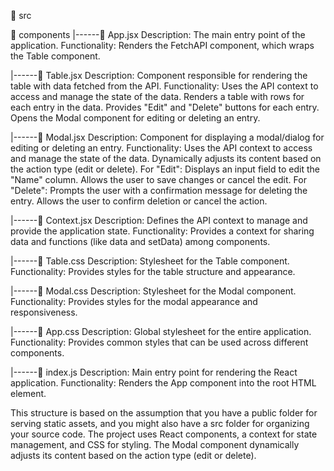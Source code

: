 📁 src

📁 components
|------📄 App.jsx
Description: The main entry point of the application.
Functionality: Renders the FetchAPI component, which wraps the Table component.

|------📄 Table.jsx
Description: Component responsible for rendering the table with data fetched from the API.
Functionality:
Uses the API context to access and manage the state of the data.
Renders a table with rows for each entry in the data.
Provides "Edit" and "Delete" buttons for each entry.
Opens the Modal component for editing or deleting an entry.

|------📄 Modal.jsx
Description: Component for displaying a modal/dialog for editing or deleting an entry.
Functionality:
Uses the API context to access and manage the state of the data.
Dynamically adjusts its content based on the action type (edit or delete).
For "Edit":
Displays an input field to edit the "Name" column.
Allows the user to save changes or cancel the edit.
For "Delete":
Prompts the user with a confirmation message for deleting the entry.
Allows the user to confirm deletion or cancel the action.

|------📄 Context.jsx
Description: Defines the API context to manage and provide the application state.
Functionality: Provides a context for sharing data and functions (like data and setData) among components.

|------📄 Table.css
Description: Stylesheet for the Table component.
Functionality: Provides styles for the table structure and appearance.

|------📄 Modal.css
Description: Stylesheet for the Modal component.
Functionality: Provides styles for the modal appearance and responsiveness.

|------📄 App.css
Description: Global stylesheet for the entire application.
Functionality: Provides common styles that can be used across different components.

|------📄 index.js
Description: Main entry point for rendering the React application.
Functionality: Renders the App component into the root HTML element.

This structure is based on the assumption that you have a public folder for serving static assets, and you might also have a src folder for organizing your source code. The project uses React components, a context for state management, and CSS for styling. The Modal component dynamically adjusts its content based on the action type (edit or delete).